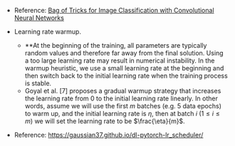 - Reference: [Bag of Tricks for Image Classification with Convolutional Neural Networks](https://arxiv.org/pdf/1812.01187.pdf)
- Learning rate warmup.
    - **At the beginning of the training, all parameters are typically random values and therefore far away from the final solution. Using a too large learning rate may result in numerical instability. In the warmup heuristic, we use a small learning rate at the beginning and then switch back to the initial learning rate when the training process is stable.
    - Goyal et al. [7] proposes a gradual warmup strategy that increases the learning rate from 0 to the initial learning rate linearly. In other words, assume we will use the first $m$ batches (e.g. 5 data epochs) to warm up, and the initial learning rate is $\eta$, then at batch $i$ ($1 \le i \le m$) we will set the learning rate to be $\frac{\eta}{m}$.

- Reference: https://gaussian37.github.io/dl-pytorch-lr_scheduler/